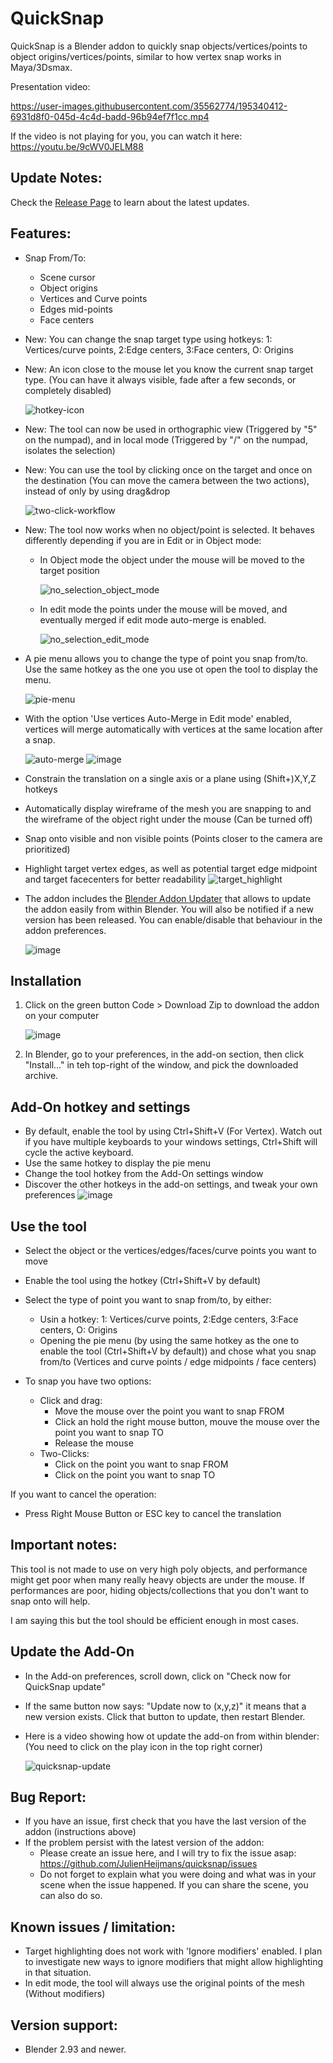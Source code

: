 # QuickSnap
QuickSnap is a Blender addon to quickly snap objects/vertices/points to object origins/vertices/points, similar to how vertex snap works in Maya/3Dsmax.

Presentation video:

https://user-images.githubusercontent.com/35562774/195340412-6931d8f0-045d-4c4d-badd-96b94ef7f1cc.mp4

If the video is not playing for you, you can watch it here: https://youtu.be/9cWV0JELM88

## Update Notes:
Check the [Release Page](https://github.com/JulienHeijmans/quicksnap/releases) to learn about the latest updates.

## Features:
* Snap From/To:
  * Scene cursor
  * Object origins
  * Vertices and Curve points
  * Edges mid-points
  * Face centers
  

    
* New: You can change the snap target type using hotkeys: 1: Vertices/curve points, 2:Edge centers, 3:Face centers, O: Origins
* New: An icon close to the mouse let you know the current snap target type. (You can have it always visible, fade after a few seconds, or completely disabled)

    ![hotkey-icon](https://user-images.githubusercontent.com/35562774/199265091-24b63cdf-780b-4aa1-847c-cfb486469356.gif)
    
* New: The tool can now be used in orthographic view (Triggered by "5" on the numpad), and in local mode (Triggered by "/" on the numpad, isolates the selection)
* New: You can use the tool by clicking once on the target and once on the destination (You can move the camera between the two actions), instead of only by using drag&drop

    ![two-click-workflow](https://user-images.githubusercontent.com/35562774/199266031-7d27c422-83dd-4f15-a051-341dd86d6d93.gif)
    
* New: The tool now works when no object/point is selected. It behaves differently depending if you are in Edit or in Object mode:
  * In Object mode the object under the mouse will be moved to the target position
  
    ![no_selection_object_mode](https://user-images.githubusercontent.com/35562774/199267351-c29a4a40-bf31-4968-87ef-8a1debe4ebc4.gif)
  
  * In edit mode the points under the mouse will be moved, and eventually merged if edit mode auto-merge is enabled.
  
    ![no_selection_edit_mode](https://user-images.githubusercontent.com/35562774/199267808-46811c4c-3b9f-456b-84eb-d603e7aba780.gif)

* A pie menu allows you to change the type of point you snap from/to. Use the same hotkey as the one you use ot open the tool to display the menu.

    ![pie-menu](https://user-images.githubusercontent.com/35562774/196196537-82078f77-70ab-4929-a36a-6aaf6fe3bfde.gif)

* With the option 'Use vertices Auto-Merge in Edit mode' enabled, vertices will merge automatically with vertices at the same location after a snap.

    ![auto-merge](https://user-images.githubusercontent.com/35562774/196421064-38042819-71df-452c-955c-cbf34977f6d9.gif)
    ![image](https://user-images.githubusercontent.com/35562774/196762927-2d5b9616-748a-4b21-8ae9-984503721586.png)

* Constrain the translation on a single axis or a plane using (Shift+)X,Y,Z hotkeys
* Automatically display wireframe of the mesh you are snapping to and the wireframe of the object right under the mouse (Can be turned off)
* Snap onto visible and non visible points (Points closer to the camera are prioritized)
* Highlight target vertex edges, as well as potential target edge midpoint and target facecenters for better readability
    ![target_highlight](https://user-images.githubusercontent.com/35562774/196428455-6ba30a31-faeb-4c7c-9dbc-9b3dcca08af3.gif)
* The addon includes the [Blender Addon Updater](https://github.com/CGCookie/blender-addon-updater) that allows to update the addon easily from within Blender. You will also be notified if a new version has been released. You can enable/disable that behaviour in the addon preferences.

    ![image](https://user-images.githubusercontent.com/35562774/196763149-11ec36c4-5b95-43fe-a3f5-1bfd68f5f3a9.png)


## Installation
1. Click on the green button Code > Download Zip to download the addon on your computer

    ![image](https://user-images.githubusercontent.com/35562774/193323385-b0df72d3-ca22-4ab9-ba60-29ff64eea0a0.png)

2. In Blender, go to your preferences, in the add-on section, then click "Install..." in teh top-right of the window, and pick the downloaded archive.


## Add-On hotkey and settings
* By default, enable the tool by using Ctrl+Shift+V (For Vertex). Watch out if you have multiple keyboards to your windows settings, Ctrl+Shift will cycle the active keyboard.
* Use the same hotkey to display the pie menu
* Change the tool hotkey from the Add-On settings window
* Discover the other hotkeys in the add-on settings, and tweak your own preferences
    ![image](https://user-images.githubusercontent.com/35562774/199269100-9ae643af-ba5f-4ccd-a1f8-354b186f1c7f.png)


## Use the tool
* Select the object or the vertices/edges/faces/curve points you want to move
* Enable the tool using the hotkey (Ctrl+Shift+V by default)
* Select the type of point you want to snap from/to, by either:
  * Usin a hotkey:  1: Vertices/curve points, 2:Edge centers, 3:Face centers, O: Origins
  * Opening the pie menu (by using the same hotkey as the one to enable the tool (Ctrl+Shift+V by default)) and chose what you snap from/to (Vertices and curve points / edge midpoints / face centers)

* To snap you have two options:
  * Click and drag:  
    * Move the mouse over the point you want to snap FROM
    * Click an hold the right mouse button, mouve the mouse over the point you want to snap TO
    * Release the mouse
  * Two-Clicks:
    * Click on the point you want to snap FROM
    * Click on the point you want to snap TO

If you want to cancel the operation:
* Press Right Mouse Button or ESC key to cancel the translation

## Important notes:
This tool is not made to use on very high poly objects, and performance might get poor when many really heavy objects are under the mouse.
If performances are poor, hiding objects/collections that you don't want to snap onto will help.

I am saying this but the tool should be efficient enough in most cases.


## Update the Add-On
* In the Add-on preferences, scroll down, click on "Check now for QuickSnap update"
* If the same button now says: "Update now to (x,y,z)" it means that a new version exists. Click that button to update, then restart Blender.
* Here is a video showing how ot update the add-on from within blender: (You need to click on the play icon in the top right corner)

    ![quicksnap-update](https://user-images.githubusercontent.com/35562774/195124862-dd573b55-ee2a-4995-a068-dd568822186d.gif)
  
  
## Bug Report:
* If you have an issue, first check that you have the last version of the addon (instructions above)
* If the problem persist with the latest version of the addon:
  * Please create an issue here, and I will try to fix the issue asap: https://github.com/JulienHeijmans/quicksnap/issues
  * Do not forget to explain what you were doing and what was in your scene when the issue happened. If you can share the scene, you can also do so.


## Known issues / limitation:
* Target highlighting does not work with 'Ignore modifiers' enabled. I plan to investigate new ways to ignore modifiers that might allow highlighting in that situation.
* In edit mode, the tool will always use the original points of the mesh (Without modifiers)

## Version support:
* Blender 2.93 and newer.
